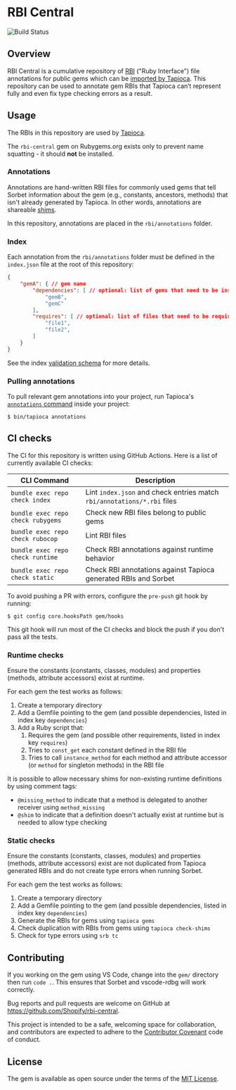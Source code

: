 # RBI Central

![Build Status](https://github.com/Shopify/rbi-central/workflows/CI/badge.svg)

## Overview

RBI Central is a cumulative repository of [RBI](https://sorbet.org/docs/rbi) ("Ruby Interface") file annotations for public gems which can be [imported by Tapioca](https://github.com/Shopify/tapioca#pulling-rbi-annotations-from-remote-sources). This repository can be used to annotate gem RBIs that Tapioca can’t represent fully and even fix type checking errors as a result.

## Usage

The RBIs in this repository are used by [Tapioca](https://github.com/Shopify/tapioca).

The `rbi-central` gem on Rubygems.org exists only to prevent name squatting - it should **not** be installed.

### Annotations

Annotations are hand-written RBI files for commonly used gems that tell Sorbet information about the gem (e.g., constants, ancestors, methods) that isn't already generated by Tapioca. In other words, annotations are shareable [shims](https://github.com/Shopify/tapioca#manually-writing-rbi-definitions-shims).

In this repository, annotations are placed in the `rbi/annotations` folder.

### Index

Each annotation from the `rbi/annotations` folder must be defined in the `index.json` file at the root of this repository:

```json
{
    "gemA": { // gem name
        "dependencies": [ // optional: list of gems that need to be installed to test gemA RBI
            "gemB",
            "gemC"
        ],
        "requires": [ // optional: list of files that need to be required to test gemA RBI
            "file1",
            "file2",
        ]
    }
}
```

See the index [validation schema](schema.json) for more details.

### Pulling annotations

To pull relevant gem annotations into your project, run Tapioca's [`annotations` command](https://github.com/Shopify/tapioca#pulling-rbi-annotations-from-remote-sources) inside your project:
```
$ bin/tapioca annotations
```

## CI checks

The CI for this repository is written using GitHub Actions. Here is a list of currently available CI checks:

| CLI Command                       | Description                                                             |
| ----------------------------------| ----------------------------------------------------------------------- |
| `bundle exec repo check index`    | Lint `index.json` and check entries match `rbi/annotations/*.rbi` files |
| `bundle exec repo check rubygems` | Check new RBI files belong to public gems                               |
| `bundle exec repo check rubocop`  | Lint RBI files                                                          |
| `bundle exec repo check runtime`  | Check RBI annotations against runtime behavior                          |
| `bundle exec repo check static`   | Check RBI annotations against Tapioca generated RBIs and Sorbet         |

To avoid pushing a PR with errors, configure the `pre-push` git hook by running:

```shell
$ git config core.hooksPath gem/hooks
```

This git hook will run most of the CI checks and block the push if you don't pass all the tests.

### Runtime checks

Ensure the constants (constants, classes, modules) and properties (methods, attribute accessors) exist at runtime.

For each gem the test works as follows:

1. Create a temporary directory
2. Add a Gemfile pointing to the gem (and possible dependencies, listed in index key `dependencies`)
3. Add a Ruby script that:
   1. Requires the gem (and possible other requirements, listed in index key `requires`)
   2. Tries to `const_get` each constant defined in the RBI file
   3. Tries to call `instance_method` for each method and attribute accessor (or `method` for singleton methods) in the RBI file

It is possible to allow necessary shims for non-existing runtime definitions by using comment tags:

* `@missing_method` to indicate that a method is delegated to another receiver using `method_missing`
* `@shim` to indicate that a definition doesn't actually exist at runtime but is needed to allow type checking

### Static checks

Ensure the constants (constants, classes, modules) and properties (methods, attribute accessors) exist are not duplicated from Tapioca generated RBIs and do not create type errors when running Sorbet.

For each gem the test works as follows:

1. Create a temporary directory
2. Add a Gemfile pointing to the gem (and possible dependencies, listed in index key `dependencies`)
3. Generate the RBIs for gems using `tapioca gems`
4. Check duplication with RBIs from gems using `tapioca check-shims`
5. Check for type errors using `srb tc`

## Contributing

If you working on the gem using VS Code, change into the `gem/` directory then run `code .`.
This ensures that Sorbet and vscode-rdbg will work correctly.

Bug reports and pull requests are welcome on GitHub at https://github.com/Shopify/rbi-central.

This project is intended to be a safe, welcoming space for collaboration, and contributors are expected to adhere to the [Contributor Covenant](https://github.com/Shopify/rbi-central/blob/main/CODE_OF_CONDUCT.md) code of conduct.

## License

The gem is available as open source under the terms of the
[MIT License](https://github.com/Shopify/rbi-central/blob/main/LICENSE.txt).
